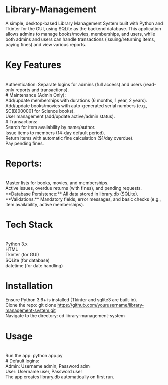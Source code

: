 # Library-Management
A simple, desktop-based Library Management System built with Python and Tkinter for the GUI, using SQLite as the backend database. This application allows admins to manage books/movies, memberships, and users, while both admins and users can handle transactions (issuing/returning items, paying fines) and view various reports.
<br/>
# Key Features
<br/>
Authentication: Separate logins for admins (full access) and users (read-only reports and transactions).
<br/>
# Maintenance (Admin Only):
<br/>
 Add/update memberships with durations (6 months, 1 year, 2 years).
 <br/>
 Add/update books/movies with auto-generated serial numbers (e.g., SC(B)000001 for Science books).
 <br/>
 User management (add/update active/admin status).
 <br/>
# Transactions:
<br/>
 Search for item availability by name/author.
<br/>
 Issue items to members (14-day default period).
<br/>
Return items with automatic fine calculation ($1/day overdue).
<br/>
Pay pending fines.
<br/>

# Reports:
<br/>
Master lists for books, movies, and memberships.
<br/>
Active issues, overdue returns (with fines), and pending requests.
</br/>
**Database Persistence:** All data stored in library.db (SQLite).
<br/>
**Validations:** Mandatory fields, error messages, and basic checks (e.g., item availability, active memberships).
<br/>

# Tech Stack
<br/>
Python 3.x
<br/>
HTML
<br/>
Tkinter (for GUI)
<br/>
SQLite (for database)
<br/>
datetime (for date handling)
</br>

# Installation
Ensure Python 3.6+ is installed (Tkinter and sqlite3 are built-in).
<br/>
Clone the repo: git clone https://github.com/yourusername/library-management-system.git
<br/>
Navigate to the directory: cd library-management-system
<br/>

# Usage
<br/>
Run the app: python app.py
<br/>
# Default logins:
<br/>
   Admin: Username admin, Password adm
   <br/>
   User: Username user, Password user
   <br/>
The app creates library.db automatically on first run.
